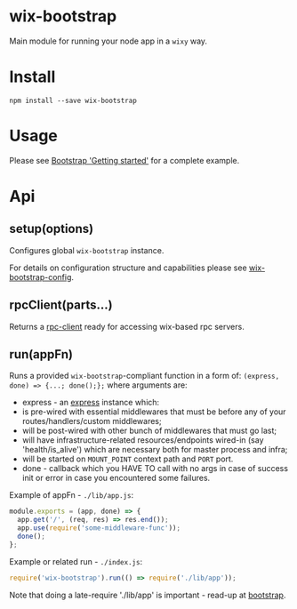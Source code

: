 # wix-bootstrap

Main module for running your node app in a `wixy` way.

# Install

```
npm install --save wix-bootstrap
```

# Usage

Please see [Bootstrap 'Getting started'](../#getting-started) for a complete example.

# Api

## setup(options)
Configures global `wix-bootstrap` instance. 

For details on configuration structure and capabilities please see [wix-bootstrap-config](../wix-bootstrap-config).

## rpcClient(parts...)
Returns a [rpc-client](/rpc/json-rpc-client) ready for accessing wix-based rpc servers.

## run(appFn)
Runs a provided `wix-bootstrap`-compliant function in a form of: `(express, done) => {...; done();};` where arguments are:
 - express - an [express](http://expressjs.com/en/index.html) instance which:
  - is pre-wired with essential middlewares that must be before any of your routes/handlers/custom middlewares;
  - will be post-wired with other bunch of middlewares that must go last;
  - will have infrastructure-related resources/endpoints wired-in (say 'health/is_alive') which are necessary both for master process and infra;
  - will be started on `MOUNT_POINT` context path and `PORT` port.
 - done - callback which you HAVE TO call with no args in case of success init or error in case you encountered some failures.

Example of appFn - `./lib/app.js`:

```js
module.exports = (app, done) => {
  app.get('/', (req, res) => res.end());
  app.use(require('some-middleware-func'));
  done();
};
```

Example or related run - `./index.js`:

```js
require('wix-bootstrap').run(() => require('./lib/app'));
```

Note that doing a late-require './lib/app' is important - read-up at [bootstrap](../).